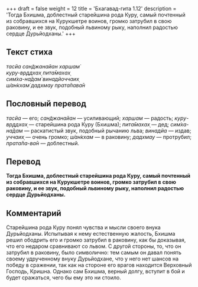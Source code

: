 +++
draft = false
weight = 12
title = 'Бхагавад-гита 1.12'
description = 'Тогда Бхишма, доблестный старейшина рода Куру, самый почтенный из собравшихся на Курукшетре воинов, громко затрубил в свою раковину, и ее звук, подобный львиному рыку, наполнил радостью сердце Дурьйодханы.'
+++

## Текст стиха

_тасйа сан̃джанайан харшам̇  
куру-вр̣ддхах̣ пита̄махах̣  
сим̇ха-на̄дам̇ винадйоччаих̣  
ш́ан̇кхам̇ дадхмау прата̄пава̄н_

## Пословный перевод

_тасйа_ — его; _сан̃джанайан_ — усиливающий; _харшам_ — радость; _куру_\-_вр̣ддхах̣_ — старейшина рода Куру (Бхишма); _пита̄махах̣_ — дед; _сим̇ха_\-_на̄дам_ — раскатистый звук, подобный рычанию льва; _винадйа_ — издав; _уччаих̣_ — очень громко; _ш́ан̇кхам_ — в раковину; _дадхмау_ — протрубил; _прата̄па_\-_ва̄н_ — доблестный.

## Перевод

**Тогда Бхишма, доблестный старейшина рода Куру, самый почтенный из собравшихся на Курукшетре воинов, громко затрубил в свою раковину, и ее звук, подобный львиному рыку, наполнил радостью сердце Дурьйодханы.**

## Комментарий

Старейшина рода Куру понял чувства и мысли своего внука Дурьйодханы. Испытывая к нему естественную жалость, Бхишма решил ободрить его и громко затрубил в раковину, как бы доказывая, что его недаром сравнивают со львом. С другой стороны, то, что он затрубил в раковину, было символично: тем самым он давал понять своему удрученному внуку Дурьйодхане, что у него нет шансов на победу в сражении, так как на стороне его врагов находится Верховный Господь, Кришна. Однако сам Бхишма, верный долгу, вступит в бой и будет сражаться, чего бы ему это ни стоило.
